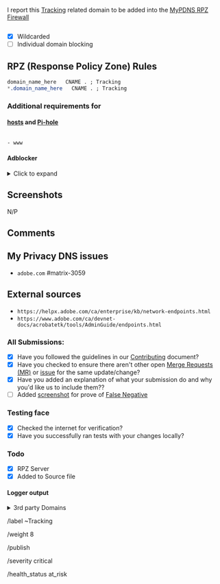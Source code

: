 I report this [Tracking][catinfo] related domain to be added into the [MyPDNS RPZ Firewall][mpdrf]

```

```

- [X] Wildcarded
- [ ] Individual domain blocking

## RPZ (Response Policy Zone) Rules

```css
domain_name_here   CNAME . ; Tracking
*.domain_name_here   CNAME . ; Tracking
```

### Additional requirements for

#### [hosts] and [Pi-hole]

```css

```

```css
- www
```

#### Adblocker
<details><summary>Click to expand</summary>

```css
N/A
```

</details>

## Screenshots
N/P

## Comments


## My Privacy DNS issues
- `adobe.com` #matrix-3059

## External sources
- `https://helpx.adobe.com/ca/enterprise/kb/network-endpoints.html`
- `https://www.adobe.com/ca/devnet-docs/acrobatetk/tools/AdminGuide/endpoints.html`

### All Submissions:
- [X] Have you followed the guidelines in our [Contributing](CONTRIBUTING.md) document?
- [X] Have you checked to ensure there aren't other open [Merge Requests (MR)][MR] or [issue] for the same update/change?
- [X] Have you added an explanation of what your submission do and why you'd like us to include them??
- [ ] Added [screenshot] for prove of [False Negative][FN]

### Testing face
- [X] Checked the internet for verification?
- [X] Have you successfully ran tests with your changes locally?

### Todo
- [X] RPZ Server
- [X] Added to Source file

#### Logger output

<details><summary>3rd party Domains</summary>

```css
N/A
```

</details>

[catinfo]: https://mypdns.org/mypdns/support/-/wikis/Categories/Trackware
[FN]: https://mypdns.org/MypDNS/support/-/wikis/False-Negative "About False Positive"
[hosts]: https://mypdns.org/mypdns/support/-/wikis/dns/DnsHosts "Hosts files a outdated blacklist format"
[issue]: https://mypdns.org/my-privacy-dns/matrix/-/issues "My Privacy DNS Domain records"
[mpdrf]: https://mypdns.org/my-privacy-dns/matrix/ "My Privacy DNS RPZ Firewall Filter"
[MR]: https://mypdns.org/my-privacy-dns/matrix/-/merge_requests "My Privacy DNS Merge Requests"
[Pi-hole]: https://mypdns.org/my-privacy-dns/matrix/-/blob/master/source/porn_filters/README.md#pi-hole "What is Pi-hole and it limitations"
[screenshot]: https://mypdns.org/MypDNS/support/-/wikis/Screenshot "What is a screenshot"

/label ~Tracking

/weight 8

/publish

/severity critical

/health_status at_risk

